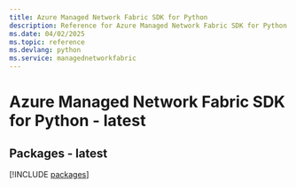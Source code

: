 ```yaml
---
title: Azure Managed Network Fabric SDK for Python
description: Reference for Azure Managed Network Fabric SDK for Python
ms.date: 04/02/2025
ms.topic: reference
ms.devlang: python
ms.service: managednetworkfabric
---
```

# Azure Managed Network Fabric SDK for Python - latest
## Packages - latest
[!INCLUDE [packages](managed-network-fabric-index.md)]